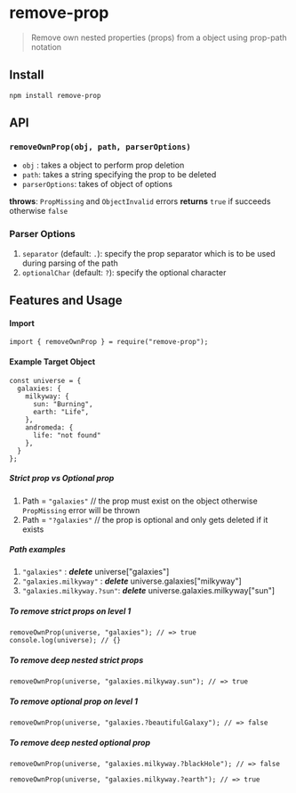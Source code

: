 # remove-prop

> Remove own nested properties (props) from a object using prop-path notation

## Install

`npm install remove-prop`

## API

### `removeOwnProp(obj, path, parserOptions)`

- `obj` : takes a object to perform prop deletion
- `path`: takes a string specifying the prop to be deleted
- `parserOptions`: takes of object of options

**throws**: `PropMissing` and `ObjectInvalid` errors
**returns** `true` if succeeds otherwise `false`

### Parser Options

1. `separator` (default: `.`): specify the prop separator which is to be used during parsing of the path
2. `optionalChar` (default: `?`): specify the optional character

## Features and Usage

#### Import

```
import { removeOwnProp } = require("remove-prop");
```

#### Example Target Object

```
const universe = {
  galaxies: {
    milkyway: {
      sun: "Burning",
      earth: "Life",
    },
    andromeda: {
      life: "not found"
    },
  }
};
```

##### Strict prop vs Optional prop

1. Path = `"galaxies"` // the prop must exist on the object otherwise `PropMissing` error will be thrown
2. Path = `"?galaxies"` // the prop is optional and only gets deleted if it exists

##### Path examples

1. `"galaxies"` : **_delete_** universe["galaxies"]
2. `"galaxies.milkyway"` : **_delete_** universe.galaxies["milkyway"]
3. `"galaxies.milkyway.?sun"`: **_delete_** universe.galaxies.milkyway["sun"]

##### To remove strict props on level 1

```
removeOwnProp(universe, "galaxies"); // => true
console.log(universe); // {}
```

##### To remove deep nested strict props

```
removeOwnProp(universe, "galaxies.milkyway.sun"); // => true
```

##### To remove optional prop on level 1

```
removeOwnProp(universe, "galaxies.?beautifulGalaxy"); // => false
```

##### To remove deep nested optional prop

```
removeOwnProp(universe, "galaxies.milkyway.?blackHole"); // => false
```

```
removeOwnProp(universe, "galaxies.milkyway.?earth"); // => true
```

